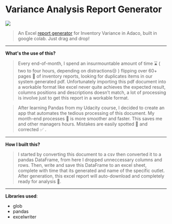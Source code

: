 # Variance Analysis Report Generator

<img src='https://www.uspsdelivers.com/wp-content/uploads/GetYourInventoryInCheck_2x1-scaled.jpg'>

> An Excel [report generator](https://github.com/m-soro/Variance_Analysis/blob/main/VarianceAnalysis.ipynb) for Inventory Variance in Adaco, built in google colab. Just drag and drop!

---

**What's the use of this?**

>Every end-of-month, I spend an insurmountable amount of time ⌛ ( two to four hours, depending on distractions😒 ) flipping over 60+ pages 📄 of inventory reports, looking for duplicates items in our system generated pdf. Unfortunately importing this pdf document into a workable format like excel never quite achieves the expected result, columns positions and descriptions doesn’t match, a lot of processing is involve just to get this report in a workable format.

> After learning Pandas from my Udacity course, I decided to create an app that automates the tedious processing of this document. My month-end processes 📅 is more smoother and faster. This saves me and other managers hours. Mistakes are easily spotted 🔎 and corrected ✅ .  

---

**How I built this?**

>I started by converting this document to a csv then converted it to a pandas DataFrame, from here I dropped unneccessary columns and rows. Then, write and save this DataFrame to an excel sheet, complete with time that its generated and name of the specific outlet. After generation, this excel report will auto-download and completely ready for analysis &#127775;. 

---

**Libraries used**:
* glob
* pandas
* excelwriter

